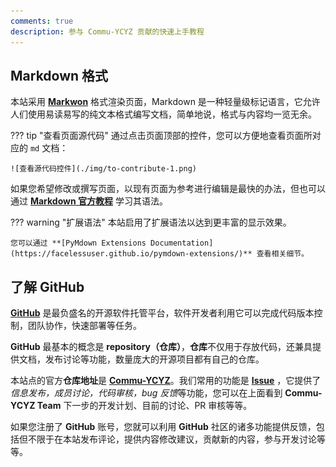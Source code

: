 ```yaml
---
comments: true
description: 参与 Commu-YCYZ 贡献的快速上手教程
---
```


## Markdown 格式

本站采用 **[Markwon](https://markdown.com.cn/)** 格式渲染页面，Markdown 是一种轻量级标记语言，它允许人们使用易读易写的纯文本格式编写文档，简单地说，格式与内容均一览无余。

??? tip "查看页面源代码"
    通过点击页面顶部的控件，您可以方便地查看页面所对应的 `md` 文档：

    ![查看源代码控件](./img/to-contribute-1.png)

如果您希望修改或撰写页面，以现有页面为参考进行编辑是最快的办法，但也可以通过 **[Markdown 官方教程](https://markdown.com.cn/intro.html)** 学习其语法。

??? warning "扩展语法"
    本站启用了扩展语法以达到更丰富的显示效果。

    您可以通过 **[PyMdown Extensions Documentation](https://facelessuser.github.io/pymdown-extensions/)** 查看相关细节。

## 了解 GitHub

**[GitHub](https://github.com/)** 是最负盛名的开源软件托管平台，软件开发者利用它可以完成代码版本控制，团队协作，快速部署等任务。

**GitHub** 最基本的概念是 **repository（仓库）**，**仓库**不仅用于存放代码，还兼具提供文档，发布讨论等功能，数量庞大的开源项目都有自己的仓库。

本站点的官方**仓库地址**是 **[Commu-YCYZ](https://github.com/)**。我们常用的功能是 **[Issue](https://github.com/Commu-YCYZ/Commu-YCYZ/issues)** ，它提供了*信息发布，成员讨论，代码审核，bug 反馈*等功能，您可以在上面看到 **Commu-YCYZ Team** 下一步的开发计划、目前的讨论、PR 审核等等。

如果您注册了 **GitHub** 账号，您就可以利用 **GitHub** 社区的诸多功能提供反馈，包括但不限于在本站发布评论，提供内容修改建议，贡献新的内容，参与开发讨论等等。